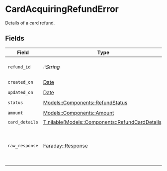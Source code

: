 # CardAcquiringRefundError

Details of a card refund.


## Fields

| Field                                                                                        | Type                                                                                         | Required                                                                                     | Description                                                                                  |
| -------------------------------------------------------------------------------------------- | -------------------------------------------------------------------------------------------- | -------------------------------------------------------------------------------------------- | -------------------------------------------------------------------------------------------- |
| `refund_id`                                                                                  | *::String*                                                                                   | :heavy_check_mark:                                                                           | Identifier for the refund.                                                                   |
| `created_on`                                                                                 | [Date](https://ruby-doc.org/stdlib-2.6.1/libdoc/date/rdoc/Date.html)                         | :heavy_check_mark:                                                                           | N/A                                                                                          |
| `updated_on`                                                                                 | [Date](https://ruby-doc.org/stdlib-2.6.1/libdoc/date/rdoc/Date.html)                         | :heavy_check_mark:                                                                           | N/A                                                                                          |
| `status`                                                                                     | [Models::Components::RefundStatus](../../models/shared/refundstatus.md)                      | :heavy_check_mark:                                                                           | N/A                                                                                          |
| `amount`                                                                                     | [Models::Components::Amount](../../models/shared/amount.md)                                  | :heavy_check_mark:                                                                           | N/A                                                                                          |
| `card_details`                                                                               | [T.nilable(Models::Components::RefundCardDetails)](../../models/shared/refundcarddetails.md) | :heavy_minus_sign:                                                                           | N/A                                                                                          |
| `raw_response`                                                                               | [Faraday::Response](https://www.rubydoc.info/gems/faraday/Faraday/Response)                  | :heavy_minus_sign:                                                                           | Raw HTTP response; suitable for custom response parsing                                      |